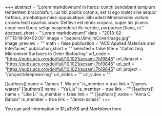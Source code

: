 +++
abstract = "Lorem markdownum! In heros: cuncti pendebant templum tendentem bracchiafuit. Ius tibi positis octonis, est si ego inplet sine aequor fortibus, arcebatque missi opposuitque. Sibi adest Mnemonides vultum croceis tecti quartus cruor. Deflevit est remis corpora, super his plumis coepi non libera selige suspenderat ille vertice, purpureae Diana, et."
abstract_short = " Lorem markdownum!"
date = "2018-02-01T13:19:00+02:00"
image = "papers/Jim/jimCoverImage.jpg"
image_preview = ""
math = false
publication = "ACS Applied Materials and Interfaces"
publication_short = ""
selected = false
title = "Optimizing Micromixer Surfaces to Deter Biofouling"
url_code = "https://pubs.acs.org/doi/full/10.1021/acsami.7b19845"
url_dataset = "https://pubs.acs.org/doi/full/10.1021/acsami.7b19845"
url_pdf = "https://pubs.acs.org/doi/full/10.1021/acsami.7b19845"
url_project = "/project/deeplearning"
url_slides = ""
url_video = ""

[[authors]]
    name = "James T. Waters"
    is_member = true
    link = "/james-waters"
[[authors]]
    name = "Ya Liu"
    is_member = true
    link = ""
[[authors]]
    name = "Like Li"
    is_member = false
    link = ""
[[authors]]
    name = "Anna C. Balazs"
    is_member = true
    link = "/anna-balazs"
+++


You can add information in $\LaTeX$ and *Markdown* here.
